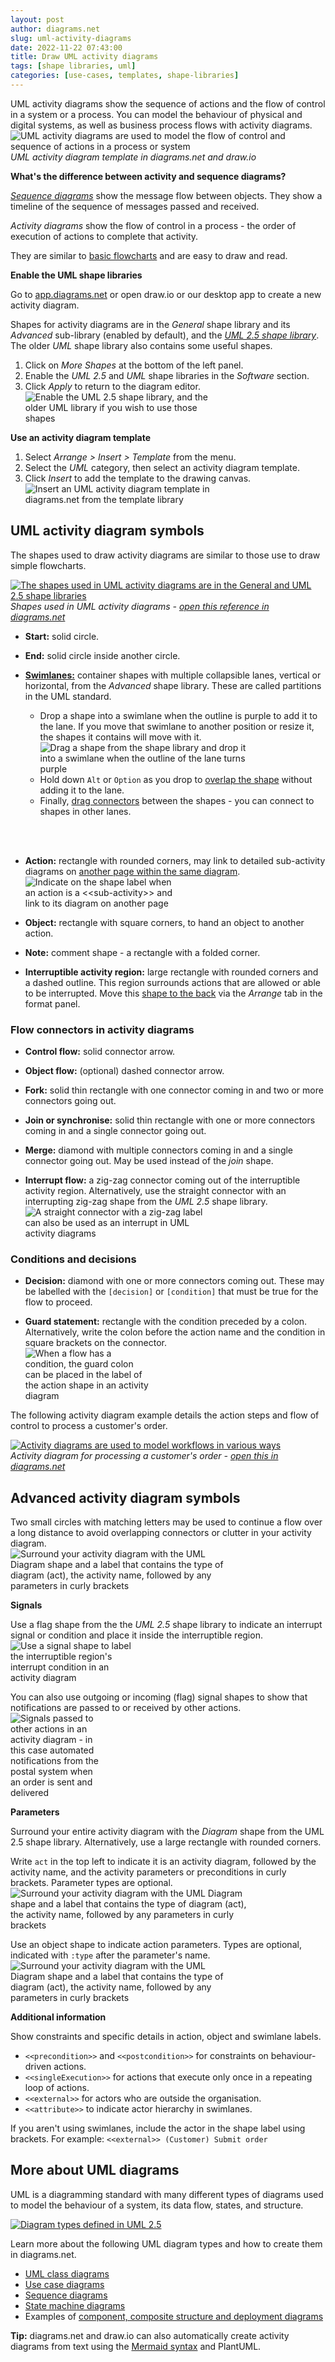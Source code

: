 ```yaml
---
layout: post
author: diagrams.net
slug: uml-activity-diagrams
date: 2022-11-22 07:43:00
title: Draw UML activity diagrams
tags: [shape libraries, uml]
categories: [use-cases, templates, shape-libraries]
---
```


UML activity diagrams show the sequence of actions and the flow of control in a system or a process. You can model the behaviour of physical and digital systems, as well as business process flows with activity diagrams.
<br /><img src="/assets/img/blog/uml-activity-diagram-template.png" style="width=100%;max-width:500px;height:auto;" alt="UML activity diagrams are used to model the flow of control and sequence of actions in a process or system">
<br />_UML activity diagram template in diagrams.net and draw.io_

**What's the difference between activity and sequence diagrams?**

[_Sequence diagrams_](/blog/sequence-diagrams.html) show the message flow between objects. They show a timeline of the sequence of messages passed and received.

_Activity diagrams_ show the flow of control in a process - the order of execution of actions to complete that activity. 

They are similar to [basic flowcharts](/doc/getting-started-basic-flow-chart.html) and are easy to draw and read. 

**Enable the UML shape libraries**

Go to [app.diagrams.net](https://app.diagrams.net) or open draw.io or our desktop app to create a new activity diagram.

Shapes for activity diagrams are in the _General_ shape library and its _Advanced_ sub-library (enabled by default), and the [_UML 2.5 shape library_](/blog/uml-2-5.html). The older _UML_ shape library also contains some useful shapes.

1. Click on _More Shapes_ at the bottom of the left panel.
2. Enable the _UML 2.5_ and _UML_ shape libraries in the _Software_ section.
3. Click _Apply_ to return to the diagram editor. 
<br /><img src="/assets/img/blog/uml-2-5-shape-library-enable.png" style="width=100%;max-width:300px;height:auto;" alt="Enable the UML 2.5 shape library, and the older UML library if you wish to use those shapes">

**Use an activity diagram template** 
1. Select _Arrange > Insert > Template_ from the menu.
2. Select the _UML_ category, then select an activity diagram template. 
3. Click _Insert_ to add the template to the drawing canvas.
<br /><img src="/assets/img/blog/activity-diagram-template.png" style="width=100%;max-width:300px;height:auto;" alt="Insert an UML activity diagram template in diagrams.net from the template library">

## UML activity diagram symbols

The shapes used to draw activity diagrams are similar to those use to draw simple flowcharts.

[<img src="/assets/img/blog/uml-activity-diagram-shapes.png" style="width=100%;max-width:500px;height:auto;" alt="The shapes used in UML activity diagrams are in the General and UML 2.5 shape libraries">](https://viewer.diagrams.net/?lightbox=1&highlight=0000ff&edit=_blank&page=1&layers=1&nav=1&title=#Uhttps%3A%2F%2Fraw.githubusercontent.com%2Fjgraph%2Fdrawio-diagrams%2Fdev%2Fexamples%2Fuml-activity-example.drawio)
<br />_Shapes used in UML activity diagrams - [open this reference in diagrams.net](https://viewer.diagrams.net/?lightbox=1&highlight=0000ff&edit=_blank&page=1&layers=1&nav=1&title=#Uhttps%3A%2F%2Fraw.githubusercontent.com%2Fjgraph%2Fdrawio-diagrams%2Fdev%2Fexamples%2Fuml-activity-example.drawio)_

* **Start:** solid circle.
  
* **End:** solid circle inside another circle.
  
* [**Swimlanes:**](/blog/swimlane-diagrams.html) container shapes with multiple collapsible lanes, vertical or horizontal, from the _Advanced_ shape library. These are called partitions in the UML standard. 
 
  * Drop a shape into a swimlane when the outline is purple to add it to the lane. If you move that swimlane to another position or resize it, the shapes it contains will move with it. 
<br /><img src="/assets/img/blog/activity-diagram-swimlane-drop-shape.png" style="width=100%;max-width:350px;height:auto;" alt="Drag a shape from the shape library and drop it into a swimlane when the outline of the lane turns purple">
  * Hold down ``Alt`` or ``Option`` as you drop to [overlap the shape](/doc/faq/shapes-overlap.html) without adding it to the lane. 
  * Finally, [drag connectors](/doc/faq/connectors.html) between the shapes - you can connect to shapes in other lanes. 
<br />
<br />

* **Action:** rectangle with rounded corners, may link to detailed sub-activity diagrams on [another page within the same diagram](/blog/multiple-page-diagrams.html).
<br /><img src="/assets/img/blog/activity-diagram-subactivity-link.png" style="width=100%;max-width:250px;height:auto;" alt="Indicate on the shape label when an action is a <<sub-activity>> and link to its diagram on another page">
  
* **Object:** rectangle with square corners, to hand an object to another action.
  
* **Note:** comment shape - a rectangle with a folded corner.

* **Interruptible activity region:** large rectangle with rounded corners and a dashed outline. This region surrounds actions that are allowed or able to be interrupted. Move this [shape to the back](/blog/move-shapes-forwards-backwards.html) via the _Arrange_ tab in the format panel. 


### Flow connectors in activity diagrams
  
* **Control flow:** solid connector arrow. 
  
* **Object flow:** (optional) dashed connector arrow. 
  
* **Fork:** solid thin rectangle with one connector coming in and two or more connectors going out.
  
* **Join or synchronise:** solid thin rectangle with one or more connectors coming in and a single connector going out.
  
* **Merge:** diamond with multiple connectors coming in and a single connector going out. May be used instead of the _join_ shape.

* **Interrupt flow:** a zig-zag connector coming out of the interruptible activity region. Alternatively, use the straight connector with an interrupting zig-zag shape from the _UML 2.5_ shape library. 
<br /><img src="/assets/img/blog/activity-diagram-interrupting-straight-edge.png" style="width=100%;max-width:300px;height:auto;" alt="A straight connector with a zig-zag label can also be used as an interrupt in UML activity diagrams">

### Conditions and decisions

* **Decision:** diamond with one or more connectors coming out. These may be labelled with the ``[decision]`` or ``[condition]`` that must be true for the flow to proceed.

* **Guard statement:** rectangle with the condition preceded by a colon. Alternatively, write the colon before the action name and the condition in square brackets on the connector.
<br /><img src="/assets/img/blog/activity-diagram-guard-action.png" style="width=100%;max-width:200px;height:auto;" alt="When a flow has a condition, the guard colon can be placed in the label of the action shape in an activity diagram">

The following activity diagram example details the action steps and flow of control to process a customer's order.

[<img src="/assets/img/blog/uml-2-5-activity-diagram-example.png" style="width=100%;max-width:500px;height:auto;" alt="Activity diagrams are used to model workflows in various ways">](https://viewer.diagrams.net/?lightbox=1&highlight=0000ff&edit=_blank&page=0&layers=1&nav=1&title=#Uhttps%3A%2F%2Fraw.githubusercontent.com%2Fjgraph%2Fdrawio-diagrams%2Fdev%2Fexamples%2Fuml-activity-example.drawio)
<br />_Activity diagram for processing a customer's order - [open this in diagrams.net](https://viewer.diagrams.net/?lightbox=1&highlight=0000ff&edit=_blank&page=0&layers=1&nav=1&title=#Uhttps%3A%2F%2Fraw.githubusercontent.com%2Fjgraph%2Fdrawio-diagrams%2Fdev%2Fexamples%2Fuml-activity-example.drawio)_

## Advanced activity diagram symbols

Two small circles with matching letters may be used to continue a flow over a long distance to avoid overlapping connectors or clutter in your activity diagram.
<br /><img src="/assets/img/blog/activity-diagram-connect-actions.png" style="width=100%;max-width:350px;height:auto;" alt="Surround your activity diagram with the UML Diagram shape and a label that contains the type of diagram (act), the activity name, followed by any parameters in curly brackets">

**Signals**

Use a flag shape from the the _UML 2.5_ shape library to indicate an interrupt signal or condition and place it inside the interruptible region.
<br /><img src="/assets/img/blog/activity-diagram-signals-interrupt.png" style="width=100%;max-width:200px;height:auto;" alt="Use a signal shape to label the interruptible region's interrupt condition in an activity diagram">

You can also use outgoing or incoming (flag) signal shapes to show that notifications are passed to or received by other actions.
<br /><img src="/assets/img/blog/activity-diagram-signals.png" style="width=100%;max-width:150px;height:auto;" alt="Signals passed to other actions in an activity diagram - in this case automated notifications from the postal system when an order is sent and delivered"> 


**Parameters**

Surround your entire activity diagram with the _Diagram_ shape from the UML 2.5 shape library. Alternatively, use a large rectangle with rounded corners. 

Write ``act`` in the top left to indicate it is an activity diagram, followed by the activity name, and the activity parameters or preconditions in curly brackets. Parameter types are optional. 
<br /><img src="/assets/img/blog/activity-diagram-containing-shape.png" style="width=100%;max-width:400px;height:auto;" alt="Surround your activity diagram with the UML Diagram shape and a label that contains the type of diagram (act), the activity name, followed by any parameters in curly brackets">

Use an object shape to indicate action parameters. Types are optional, indicated with ``:type`` after the parameter's name.
<br /><img src="/assets/img/blog/activity-diagram-parameters.png" style="width=100%;max-width:350px;height:auto;" alt="Surround your activity diagram with the UML Diagram shape and a label that contains the type of diagram (act), the activity name, followed by any parameters in curly brackets">

**Additional information**

Show constraints and specific details in action, object and swimlane labels.

* ``<<precondition>>`` and ``<<postcondition>>`` for constraints on behaviour-driven actions.
* ``<<singleExecution>>`` for actions that execute only once in a repeating loop of actions.
* ``<<external>>`` for actors who are outside the organisation. 
* ``<<attribute>>`` to indicate actor hierarchy in swimlanes.

If you aren't using swimlanes, include the actor in the shape label using brackets. For example: ``<<external>> (Customer) Submit order``

## More about UML diagrams

UML is a diagramming standard with many different types of diagrams used to model the behaviour of a system, its data flow, states, and structure.

[<img src="/assets/img/blog/uml-2-5-diagram-overview.png" style="max-width:100%;height:auto;" alt="Diagram types defined in UML 2.5">](https://app.diagrams.net/?lightbox=1&highlight=0000ff&edit=_blank&layers=1&nav=1&title=#Uhttps%3A%2F%2Fraw.githubusercontent.com%2Fjgraph%2Fdrawio-diagrams%2Fdev%2Fexamples%2Fconcept-map-uml-diagrams-overview.drawio)

Learn more about the following UML diagram types and how to create them in diagrams.net.

* [UML class diagrams](/blog/uml-class-diagrams.html)
* [Use case diagrams](/blog/uml-use-case-diagrams.html)
* [Sequence diagrams](/blog/sequence-diagrams.html)
* [State machine diagrams](/blog/uml-state-diagrams.html)
* Examples of [component, composite structure and deployment diagrams](/blog/uml-2-5.html#example-uml-diagrams)

**Tip:** diagrams.net and draw.io can also automatically create activity diagrams from text using the [Mermaid syntax](/blog/mermaid-diagrams.html) and PlantUML.